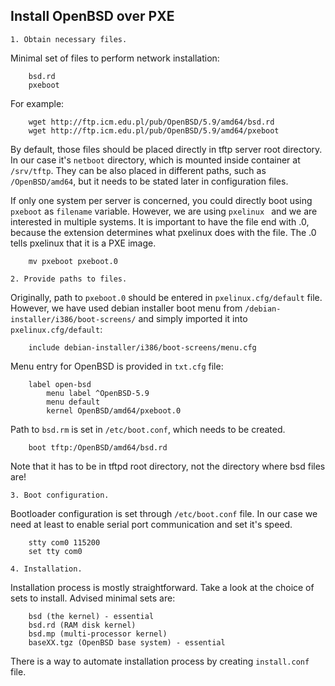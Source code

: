 Install OpenBSD over PXE
------------------------

    1. Obtain necessary files.

Minimal set of files to perform network installation:

```
    bsd.rd
    pxeboot
```
For example:

```
    wget http://ftp.icm.edu.pl/pub/OpenBSD/5.9/amd64/bsd.rd
    wget http://ftp.icm.edu.pl/pub/OpenBSD/5.9/amd64/pxeboot
```
By default, those files should be placed directly in tftp server root
directory. In our case it's `netboot` directory, which is mounted inside
container at `/srv/tftp`. They can be also placed in different paths, such as
`/OpenBSD/amd64`, but it needs to be stated later in configuration files.

If only one system per server is concerned, you could directly boot using
`pxeboot` as `filename` variable. However, we are using `pxelinux ` and we are
interested in multiple systems. It is important to have the file end with .0,
because the extension determines what pxelinux does with the file. The .0 tells
pxelinux that it is a PXE image.

```
    mv pxeboot pxeboot.0
```
    2. Provide paths to files.

Originally, path to `pxeboot.0` should be entered in `pxelinux.cfg/default`
file. However, we have used debian installer boot  menu from
`/debian-installer/i386/boot-screens/` and simply imported it into
`pxelinux.cfg/default`:

```
    include debian-installer/i386/boot-screens/menu.cfg
```
Menu entry for OpenBSD is provided in `txt.cfg` file:

```
    label open-bsd
    	menu label ^OpenBSD-5.9
    	menu default
    	kernel OpenBSD/amd64/pxeboot.0
```
Path to `bsd.rm` is set in `/etc/boot.conf`, which needs to be created.

```
    boot tftp:/OpenBSD/amd64/bsd.rd
```
Note that it has to be in  tftpd root directory, not the directory where bsd
files are!

    3. Boot configuration.

Bootloader configuration is set through `/etc/boot.conf` file. In our case we
need at least to enable serial port communication and set it's speed.

```
    stty com0 115200
    set tty com0
```
    4. Installation.

Installation process is mostly straightforward. Take a look at the choice of
sets to install. Advised minimal sets are:

```
    bsd (the kernel) - essential
    bsd.rd (RAM disk kernel)
    bsd.mp (multi-processor kernel)
    baseXX.tgz (OpenBSD base system) - essential
```
There is a way to automate installation process by creating `install.conf` file.
